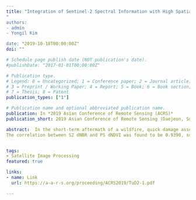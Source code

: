 ```yaml
---
title: "Integration of Sentinel-2 Spectral Information with High Spatial Resolution Planetscope Imagery for Wildfire Damage Assessment"
"
authors:
- admin
- Yongil Kim

date: "2019-10-18T00:00:00Z"
doi: ""

# Schedule page publish date (NOT publication's date).
#publishDate: "2017-01-01T00:00:00Z"

# Publication type.
# Legend: 0 = Uncategorized; 1 = Conference paper; 2 = Journal article;
# 3 = Preprint / Working Paper; 4 = Report; 5 = Book; 6 = Book section;
# 7 = Thesis; 8 = Patent
publication_types: ["1"]

# Publication name and optional abbreviated publication name.
publication: In *2019 Asian Conference of Remote Sensing (ACRS)*
publication_short: 2019 Asian Conference of Remote Sensing (Daejeon, South Korea)

abstract:  In the short-term aftermath of a wildfire, quick damage assessment is significant to implement efficient disaster response, but the acquisition of reliable reference data can be difficult. Remote sensing (RS) methods using satellite imagery can provide a rapid means to quantify the distribution (burn area) and level of damage (burn severity) for wildfire damage assessment. However, optical satellite images are limited by their spatial and temporal resolutions. In this study, Planetscope (PS) and Sentinel-2 (S2) images were processed to evaluate the Okgye, Sokho, and Inje wildfires in terms of their burned area using differential images of spectral indices. First, Normalized Burn Ratio (NBR) of S2 images and Normalized Vegetation Index (NDVI) of PS images were processed.
The correlation between S2 dNBR and PS dNDVI was found to be 0.9390, suggesting the similarity between the two spectral index calculations. Second, to fully utilize the superior spatio-temporal resolution of PS and the broader spectral range of S2, dNBR spectral information from S2 (20 m spatial resolution) was transferred to the high spatial resolution PS dNDVI result (3 m spatial resolution) by histogram matching. The results revealed that this integrated approach classified the burned area of the Okgye wildfire more accurately because the histogram-matched image was able to discriminate smaller features more clearly, such as patches of bare soil and narrow roads. However, this method struggled to estimate burned area for the Sokcho and Inje wildfire study areas due to overestimation in mixed land cover areas and underestimation in mountainous topography, respectively. Although the performance of the histogram matching method can be scene-specific, the intervals from the histogram-matched results can be used as potential benchmarking values for future wildfire damage assessment using VIS-NIR imagery.


tags:
- Satellite Image Processing
featured: true

links:
- name: Link
  url: https://a-a-r-s.org/proceeding/ACRS2019/TuD2-1.pdf

---
```

